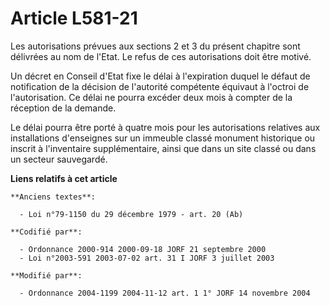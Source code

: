 # Article L581-21

Les autorisations prévues aux sections 2 et 3 du présent chapitre sont délivrées au nom de l'Etat. Le refus de ces
autorisations doit être motivé.

Un décret en Conseil d'Etat fixe le délai à l'expiration duquel le défaut de notification de la décision de l'autorité
compétente équivaut à l'octroi de l'autorisation. Ce délai ne pourra excéder deux mois à compter de la réception de la
demande.

Le délai pourra être porté à quatre mois pour les autorisations relatives aux installations d'enseignes sur un immeuble
classé monument historique ou inscrit à l'inventaire supplémentaire, ainsi que dans un site classé ou dans un secteur
sauvegardé.

**Liens relatifs à cet article**

	**Anciens textes**:

	  - Loi n°79-1150 du 29 décembre 1979 - art. 20 (Ab)

	**Codifié par**:

	  - Ordonnance 2000-914 2000-09-18 JORF 21 septembre 2000
	  - Loi n°2003-591 2003-07-02 art. 31 I JORF 3 juillet 2003

	**Modifié par**:

	  - Ordonnance 2004-1199 2004-11-12 art. 1 1° JORF 14 novembre 2004
